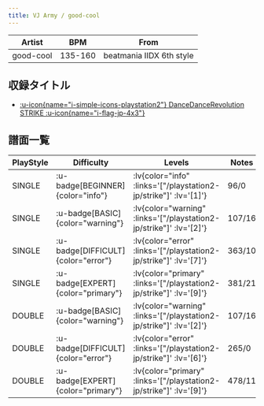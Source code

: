 ```yaml
---
title: VJ Army / good-cool
---
```


|Artist|BPM|From|
|------|---|----|
|good-cool|135-160|beatmania IIDX 6th style|

## 収録タイトル

- [ :u-icon{name="i-simple-icons-playstation2"} DanceDanceRevolution STRIKE :u-icon{name="i-flag-jp-4x3"} ](/playstation2-jp/strike)

## 譜面一覧

|PlayStyle|Difficulty|Levels|Notes|Movie|
|---------|----------|------|-----|-----|
|SINGLE| :u-badge[BEGINNER]{color="info"} | :lv{color="info" :links='["/playstation2-jp/strike"]' :lv='[1]'} |96/0||
|SINGLE| :u-badge[BASIC]{color="warning"} | :lv{color="warning" :links='["/playstation2-jp/strike"]' :lv='[2]'} |107/16||
|SINGLE| :u-badge[DIFFICULT]{color="error"} | :lv{color="error" :links='["/playstation2-jp/strike"]' :lv='[7]'} |363/10||
|SINGLE| :u-badge[EXPERT]{color="primary"} | :lv{color="primary" :links='["/playstation2-jp/strike"]' :lv='[9]'} |381/21||
|DOUBLE| :u-badge[BASIC]{color="warning"} | :lv{color="warning" :links='["/playstation2-jp/strike"]' :lv='[2]'} |107/16||
|DOUBLE| :u-badge[DIFFICULT]{color="error"} | :lv{color="error" :links='["/playstation2-jp/strike"]' :lv='[6]'} |265/0||
|DOUBLE| :u-badge[EXPERT]{color="primary"} | :lv{color="primary" :links='["/playstation2-jp/strike"]' :lv='[9]'} |478/11||
